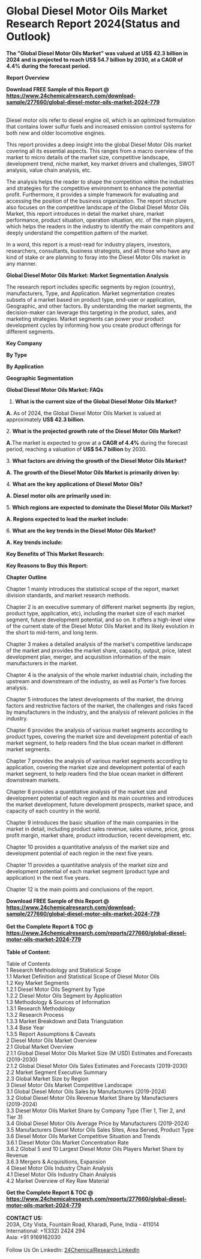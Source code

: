 <h1>Global Diesel Motor Oils Market Research Report 2024(Status and Outlook)</h1><p><strong>The "Global Diesel Motor Oils Market" was valued at US$ 42.3 billion in 2024 and is projected to reach US$ 54.7 billion by 2030, at a CAGR of 4.4% during the forecast period.</strong></p><p>
<strong>Report Overview</strong></p><p>
</p><div><b>Download FREE Sample of this Report @ 
            <a href="https://www.24chemicalresearch.com/download-sample/277660/global-diesel-motor-oils-market-2024-779">
            https://www.24chemicalresearch.com/download-sample/277660/global-diesel-motor-oils-market-2024-779</a></b></div><br><p>Diesel motor oils refer to diesel engine oil, which is an optimized formulation that contains lower sulfur fuels and increased emission control systems for both new and older locomotive engines.</p><p>
</p><p>This report provides a deep insight into the global Diesel Motor Oils market covering all its essential aspects. This ranges from a macro overview of the market to micro details of the market size, competitive landscape, development trend, niche market, key market drivers and challenges, SWOT analysis, value chain analysis, etc.</p><p>
</p><p>The analysis helps the reader to shape the competition within the industries and strategies for the competitive environment to enhance the potential profit. Furthermore, it provides a simple framework for evaluating and accessing the position of the business organization. The report structure also focuses on the competitive landscape of the Global Diesel Motor Oils Market, this report introduces in detail the market share, market performance, product situation, operation situation, etc. of the main players, which helps the readers in the industry to identify the main competitors and deeply understand the competition pattern of the market.</p><p>
</p><p>In a word, this report is a must-read for industry players, investors, researchers, consultants, business strategists, and all those who have any kind of stake or are planning to foray into the Diesel Motor Oils market in any manner.</p><p>
<strong>Global Diesel Motor Oils Market: Market Segmentation Analysis</strong></p><p>
</p><p>The research report includes specific segments by region (country), manufacturers, Type, and Application. Market segmentation creates subsets of a market based on product type, end-user or application, Geographic, and other factors. By understanding the market segments, the decision-maker can leverage this targeting in the product, sales, and marketing strategies. Market segments can power your product development cycles by informing how you create product offerings for different segments.</p><p>
<strong>Key Company</strong></p><p>
</p><p>
<strong>By Type</strong></p><p>
</p><p>
<strong>By Application</strong></p><p>
</p><p>
<strong>Geographic Segmentation</strong></p><p>
</p><p>
<strong>Global Diesel Motor Oils Market: FAQs</strong></p><p>

1. <strong>What is the current size of the Global Diesel Motor Oils Market?</strong></p><p>
</p><p><strong>A.</strong> As of 2024, the Global Diesel Motor Oils Market is valued at approximately <strong>US$ 42.3 billion</strong>.</p><p>
2. <strong>What is the projected growth rate of the Diesel Motor Oils Market?</strong></p><p>
</p><p><strong>A.</strong>The market is expected to grow at a <strong>CAGR of 4.4%</strong> during the forecast period, reaching a valuation of <strong>US$ 54.7 billion</strong> by 2030.</p><p>
3. <strong>What factors are driving the growth of the Diesel Motor Oils Market?</strong></p><p>
</p><p><strong>A. The growth of the Diesel Motor Oils Market is primarily driven by:</strong></p><p>
</p><p>
4. <strong>What are the key applications of Diesel Motor Oils?</strong></p><p>
</p><p><strong>A. Diesel motor oils are primarily used in:</strong></p><p>
</p><p>
5. <strong>Which regions are expected to dominate the Diesel Motor Oils Market?</strong></p><p>
</p><p><strong>A. Regions expected to lead the market include:</strong></p><p>
</p><p>
6. <strong>What are the key trends in the Diesel Motor Oils Market?</strong></p><p>
</p><p><strong>A. Key trends include:</strong></p><p>
</p><p>
<strong>Key Benefits of This Market Research:</strong></p><p>
</p><p>
<strong>Key Reasons to Buy this Report:</strong></p><p>
</p><p>
<strong>Chapter Outline</strong></p><p>
</p><p>Chapter 1 mainly introduces the statistical scope of the report, market division standards, and market research methods.</p><p>
Chapter 2 is an executive summary of different market segments (by region, product type, application, etc), including the market size of each market segment, future development potential, and so on. It offers a high-level view of the current state of the Diesel Motor Oils Market and its likely evolution in the short to mid-term, and long term.</p><p>
Chapter 3 makes a detailed analysis of the market's competitive landscape of the market and provides the market share, capacity, output, price, latest development plan, merger, and acquisition information of the main manufacturers in the market.</p><p>
Chapter 4 is the analysis of the whole market industrial chain, including the upstream and downstream of the industry, as well as Porter's five forces analysis.</p><p>
Chapter 5 introduces the latest developments of the market, the driving factors and restrictive factors of the market, the challenges and risks faced by manufacturers in the industry, and the analysis of relevant policies in the industry.</p><p>
Chapter 6 provides the analysis of various market segments according to product types, covering the market size and development potential of each market segment, to help readers find the blue ocean market in different market segments.</p><p>
Chapter 7 provides the analysis of various market segments according to application, covering the market size and development potential of each market segment, to help readers find the blue ocean market in different downstream markets.</p><p>
Chapter 8 provides a quantitative analysis of the market size and development potential of each region and its main countries and introduces the market development, future development prospects, market space, and capacity of each country in the world.</p><p>
Chapter 9 introduces the basic situation of the main companies in the market in detail, including product sales revenue, sales volume, price, gross profit margin, market share, product introduction, recent development, etc.</p><p>
Chapter 10 provides a quantitative analysis of the market size and development potential of each region in the next five years.</p><p>
Chapter 11 provides a quantitative analysis of the market size and development potential of each market segment (product type and application) in the next five years.</p><p>
Chapter 12 is the main points and conclusions of the report.</p><div><b>Download FREE Sample of this Report @ 
            <a href="https://www.24chemicalresearch.com/download-sample/277660/global-diesel-motor-oils-market-2024-779">
            https://www.24chemicalresearch.com/download-sample/277660/global-diesel-motor-oils-market-2024-779</a></b></div><br><div><b>Get the Complete Report & TOC @ 
            <a href="https://www.24chemicalresearch.com/reports/277660/global-diesel-motor-oils-market-2024-779">
            https://www.24chemicalresearch.com/reports/277660/global-diesel-motor-oils-market-2024-779</a></b></div><br>
            <b>Table of Content:</b><p>Table of Contents<br />
1 Research Methodology and Statistical Scope<br />
1.1 Market Definition and Statistical Scope of Diesel Motor Oils<br />
1.2 Key Market Segments<br />
1.2.1 Diesel Motor Oils Segment by Type<br />
1.2.2 Diesel Motor Oils Segment by Application<br />
1.3 Methodology & Sources of Information<br />
1.3.1 Research Methodology<br />
1.3.2 Research Process<br />
1.3.3 Market Breakdown and Data Triangulation<br />
1.3.4 Base Year<br />
1.3.5 Report Assumptions & Caveats<br />
2 Diesel Motor Oils Market Overview<br />
2.1 Global Market Overview<br />
2.1.1 Global Diesel Motor Oils Market Size (M USD) Estimates and Forecasts (2019-2030)<br />
2.1.2 Global Diesel Motor Oils Sales Estimates and Forecasts (2019-2030)<br />
2.2 Market Segment Executive Summary<br />
2.3 Global Market Size by Region<br />
3 Diesel Motor Oils Market Competitive Landscape<br />
3.1 Global Diesel Motor Oils Sales by Manufacturers (2019-2024)<br />
3.2 Global Diesel Motor Oils Revenue Market Share by Manufacturers (2019-2024)<br />
3.3 Diesel Motor Oils Market Share by Company Type (Tier 1, Tier 2, and Tier 3)<br />
3.4 Global Diesel Motor Oils Average Price by Manufacturers (2019-2024)<br />
3.5 Manufacturers Diesel Motor Oils Sales Sites, Area Served, Product Type<br />
3.6 Diesel Motor Oils Market Competitive Situation and Trends<br />
3.6.1 Diesel Motor Oils Market Concentration Rate<br />
3.6.2 Global 5 and 10 Largest Diesel Motor Oils Players Market Share by Revenue<br />
3.6.3 Mergers & Acquisitions, Expansion<br />
4 Diesel Motor Oils Industry Chain Analysis<br />
4.1 Diesel Motor Oils Industry Chain Analysis<br />
4.2 Market Overview of Key Raw Material</p><div><b>Get the Complete Report & TOC @ 
            <a href="https://www.24chemicalresearch.com/reports/277660/global-diesel-motor-oils-market-2024-779">
            https://www.24chemicalresearch.com/reports/277660/global-diesel-motor-oils-market-2024-779</a></b></div><br><b>CONTACT US:</b><br>
            203A, City Vista, Fountain Road, Kharadi, Pune, India - 411014<br>
            International: +1(332) 2424 294<br>
            Asia: +91 9169162030 <br><br>
            Follow Us On LinkedIn: <a href="https://www.linkedin.com/company/24chemicalresearch/">24ChemicalResearch LinkedIn</a>